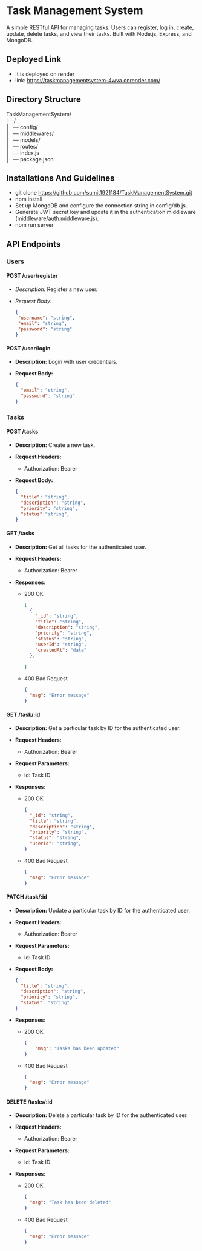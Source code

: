 # Task Management System
A simple RESTful API for managing tasks. Users can register, log in, create, update, delete tasks, and view their tasks. Built with Node.js, Express, and MongoDB.

## Deployed Link
- It is deployed on render
- link: https://taskmanagementsystem-4wva.onrender.com/

## Directory Structure

TaskManagementSystem/<br>
├─/<br>
│ ├─ config/<br>
│ ├─ middlewares/<br>
│ ├─ models/<br>
│ ├─ routes/<br>
│ ├─ index.js<br>
│ └─ package.json<br>

## Installations And Guidelines
- git clone https://github.com/sumit1921184/TaskManagementSystem.git
- npm install
- Set up MongoDB and configure the connection string in config/db.js.
- Generate JWT secret key and update it in the authentication middleware (middleware/auth.middleware.js).
- npm run server

## API Endpoints

### Users

#### POST /user/register

- *Description:* Register a new user.

- *Request Body:*
  ```json
  {
   "username": "string",
   "email": "string",
   "password": "string"
  }

#### POST /user/login

- **Description:** Login with user credentials.

- **Request Body:**
  ```json
  {
    "email": "string",
    "password": "string"
  }

 ### Tasks

 #### POST /tasks

- **Description:** Create a new task.

- **Request Headers:**
  - Authorization: Bearer <token>

- **Request Body:**
  ```json
  {
    "title": "string",
    "description": "string",
    "priority": "string",
    "status":"string",
  }

#### GET /tasks

- **Description:** Get all tasks for the authenticated user.

- **Request Headers:**
  - Authorization: Bearer <token>

- **Responses:**
  - 200 OK
    ```json
    [
      {
        "_id": "string",
        "title": "string",
        "description": "string",
        "priority": "string",
        "status": "string",
        "userId": "string",
        "createdAt": "date"
      },
      
    ]
    ```

  - 400 Bad Request
    ```json
    {
      "msg": "Error message"
    }
    ```

#### GET /task/:id

- **Description:** Get a particular task by ID for the authenticated user.

- **Request Headers:**
  - Authorization: Bearer <token>

- **Request Parameters:**
  - id: Task ID

- **Responses:**
  - 200 OK
    ```json
    {
      "_id": "string",
      "title": "string",
      "description": "string",
      "priority": "string",
      "status": "string",
      "userId": "string",
    }
    ```

  - 400 Bad Request
    ```json
    {
      "msg": "Error message"
    }
    ```
#### PATCH /task/:id

- **Description:** Update a particular task by ID for the authenticated user.

- **Request Headers:**
  - Authorization: Bearer <token>

- **Request Parameters:**
  - id: Task ID

- **Request Body:**
  ```json
  {
    "title": "string",
    "description": "string",
    "priority": "string",
    "status": "string"
  }

- **Responses:**
  - 200 OK
    ```json
    {
        "msg": "Tasks has been updated"
    }
    ```

  - 400 Bad Request
    ```json
    {
      "msg": "Error message"
    }
    ```

#### DELETE /tasks/:id

- **Description:** Delete a particular task by ID for the authenticated user.

- **Request Headers:**
  - Authorization: Bearer <token>

- **Request Parameters:**
  - id: Task ID

- **Responses:**
  - 200 OK
    ```json
    {
      "msg": "Task has been deleted"
    }
    ```

  - 400 Bad Request
    ```json
    {
      "msg": "Error message"
    }
    
    ```







